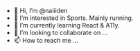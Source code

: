 - 👋 Hi, I’m @naiiiden
- 👀 I’m interested in Sports. Mainly running.
- 🌱 I’m currently learning React & A11y.
- 💞️ I’m looking to collaborate on ...
- 📫 How to reach me ... 

<!---
naiiiden/naiiiden is a ✨ special ✨ repository because its `README.md` (this file) appears on your GitHub profile.
You can click the Preview link to take a look at your changes.
--->
